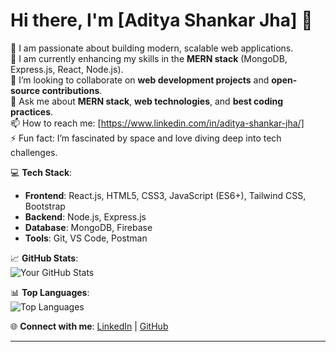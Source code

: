 # Hi there, I'm [Aditya Shankar Jha] 👋

🔭 I am passionate about building modern, scalable web applications.  
🌱 I am currently enhancing my skills in the **MERN stack** (MongoDB, Express.js, React, Node.js).  
👯 I’m looking to collaborate on **web development projects** and **open-source contributions**.  
💬 Ask me about **MERN stack**, **web technologies**, and **best coding practices**.  
📫 How to reach me: [https://www.linkedin.com/in/aditya-shankar-jha/]  
⚡ Fun fact: I’m fascinated by space and love diving deep into tech challenges.  

💻 **Tech Stack**:  
- **Frontend**: React.js, HTML5, CSS3, JavaScript (ES6+), Tailwind CSS, Bootstrap  
- **Backend**: Node.js, Express.js  
- **Database**: MongoDB, Firebase  
- **Tools**: Git, VS Code, Postman  

📈 **GitHub Stats**:  
![Your GitHub Stats](https://github-readme-stats.vercel.app/api?username=jhashankaraditya&show_icons=true&theme=radical)

📊 **Top Languages**:  
![Top Languages](https://github-readme-stats.vercel.app/api/top-langs/?username=jhashankaraditya&layout=compact&theme=radical)

🌐 **Connect with me**: [LinkedIn](https://www.linkedin.com/in/aditya-shankar-jha/) | [GitHub](https://github.com/jhashankaraditya)  

---
